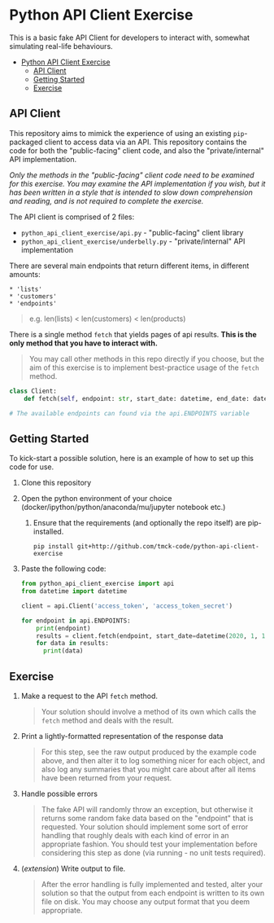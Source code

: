 # Python API Client Exercise

This is a basic fake API Client for developers to interact with, somewhat simulating real-life behaviours.

- [Python API Client Exercise](#python-api-client-exercise)
  - [API Client](#api-client)
  - [Getting Started](#getting-started)
  - [Exercise](#exercise)

## API Client

This repository aims to mimick the experience of using an existing `pip`-packaged client to access data via an API.
This repository contains the code for both the "public-facing" client code, and also the "private/internal" API implementation.

_Only the methods in the "public-facing" client code need to be examined for this exercise. You may examine the API implementation if you wish, but it has been written in a style that is intended to slow down comprehension and reading, and is not required to complete the exercise._

The API client is comprised of 2 files:

- `python_api_client_exercise/api.py` - "public-facing" client library
- `python_api_client_exercise/underbelly.py` - "private/internal" API implementation

There are several main endpoints that return different items, in different amounts:

```
* 'lists'
* 'customers'
* 'endpoints'
```
> e.g. len(lists) < len(customers) < len(products)

There is a single method `fetch` that yields pages of api results. **This is the only method that you have to interact with.**

> You may call other methods in this repo directly if you choose, but the aim of this exercise is to implement best-practice usage of the `fetch` method.

```python
class Client:
    def fetch(self, endpoint: str, start_date: datetime, end_date: datetime) -> Iterator[List[APIObject]]:

# The available endpoints can found via the api.ENDPOINTS variable
```

## Getting Started

To kick-start a possible solution, here is an example of how to set up this code for use.

1. Clone this repository
2. Open the python environment of your choice (docker/ipython/python/anaconda/mu/jupyter notebook etc.)
     1. Ensure that the requirements (and optionally the repo itself) are pip-installed.

        ```shell
        pip install git+http://github.com/tmck-code/python-api-client-exercise
        ```

3. Paste the following code:

    ```python
    from python_api_client_exercise import api
    from datetime import datetime

    client = api.Client('access_token', 'access_token_secret')

    for endpoint in api.ENDPOINTS:
        print(endpoint)
        results = client.fetch(endpoint, start_date=datetime(2020, 1, 1), end_date=datetime(2020, 2, 1))
        for data in results:
          print(data)
    ```

## Exercise

1. Make a request to the API `fetch` method.
   > Your solution should involve a method of its own which calls the `fetch` method and deals with the result.
2. Print a lightly-formatted representation of the response data
   > For this step, see the raw output produced by the example code above, and then alter it to log something nicer for each object, and also log any summaries that you might care about after all items have been returned from your request.
3. Handle possible errors
    > The fake API will randomly throw an exception, but otherwise it returns some random fake data based on the "endpoint" that is requested. Your solution should implement some sort of error handling that roughly deals with each kind of error in an appropriate fashion. You should test your implementation before considering this step as done (via running - no unit tests required).
4. (_extension_) Write output to file.
    > After the error handling is fully implemented and tested, alter your solution so that the output from each endpoint is written to its own file on disk. You may choose any output format that you deem appropriate. 
